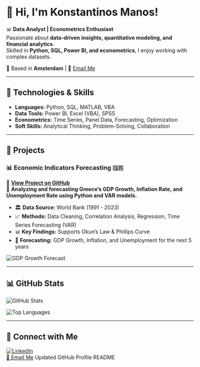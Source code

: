 # 👋 Hi, I'm Konstantinos Manos!

📊 **Data Analyst | Econometrics Enthusiast**  
Passionate about **data-driven insights, quantitative modeling, and financial analytics**.  
Skilled in **Python, SQL, Power BI, and econometrics**, I enjoy working with complex datasets.  

📍 Based in **Amsterdam** | 📩 [Email Me](mailto:manoskonstantinos960@gmail.com)  

---

## 🔧 Technologies & Skills
- **Languages:** Python, SQL, MATLAB, VBA
- **Data Tools:** Power BI, Excel (VBA), SPSS
- **Econometrics:** Time Series, Panel Data, Forecasting, Optimization
- **Soft Skills:** Analytical Thinking, Problem-Solving, Collaboration

---

## 🚀 Projects
### 📊 Economic Indicators Forecasting 🇬🇷
🔗 **[View Project on GitHub](https://github.com/konstantinosmanos/Economic_Indicators_Forecasting)**  
📌 **Analyzing and forecasting Greece’s GDP Growth, Inflation Rate, and Unemployment Rate using Python and VAR models.**  
- 🏛 **Data Source:** World Bank (1991 - 2023)  
- 📈 **Methods:** Data Cleaning, Correlation Analysis, Regression, Time Series Forecasting (VAR)  
- 📊 **Key Findings:** Supports Okun’s Law & Phillips Curve  
- 🔮 **Forecasting:** GDP Growth, Inflation, and Unemployment for the next 5 years  

![GDP Growth Forecast](https://raw.githubusercontent.com/konstantinosmanos/economic-indicators-forecasting/main/charts/Forecast_growth_Greece_5years.png)


---

## 📊 GitHub Stats

![GitHub Stats](https://github-readme-stats.vercel.app/api?username=konstantinosmanos&show_icons=true&theme=tokyonight)  

![Top Languages](https://github-readme-stats.vercel.app/api/top-langs/?username=konstantinosmanos&layout=compact&theme=tokyonight)  

---

## 🔗 Connect with Me  
[![LinkedIn](https://img.shields.io/badge/-LinkedIn-0077B5?style=flat&logo=Linkedin&logoColor=white)](https://www.linkedin.com/in/konstantinosmanos)  
[📧 Email Me](mailto:manoskonstantinos960@gmail.com)
Updated GitHub Profile README
